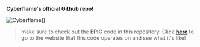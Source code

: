 **Cyberflame's official Github repo!**

![Cyberflame](https://via.placeholder.com/728x90/ff0000/ffffff.png?text=Cyberflame+United)()

>make sure to check out the **EPIC** code in this repository. Click **[here](http://cyberfla.me)** to go to the website that this code operates on and see what it's like!
